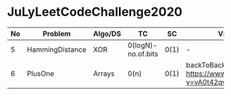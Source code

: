 # JuLyLeetCodeChallenge2020
No  | Problem | Algo/DS | TC  | SC|Vid/Expl links|Difficulty|
---|---|---|---|---|---|---|
5|HammingDistance|XOR|0(logN)-no.of.bits|0(1)|-|easy|
6|PlusOne|Arrays|0(n)|0(1)|backToBackSWE-https://www.youtube.com/watch?v=vA0t42qwKO0|easy|

